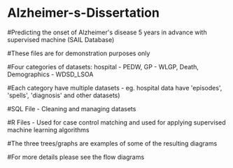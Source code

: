 # Alzheimer-s-Dissertation
#Predicting the onset of Alzheimer's disease 5 years in advance with supervised machine (SAIL Database)

#These files are for demonstration purposes only


#Four categories of datasets: hospital - PEDW, GP - WLGP, Death, Demographics - WDSD_LSOA

#Each category have multiple datasets - eg. hospital data have 'episodes', 'spells', 'diagnosis' and other datasets)

#SQL File - Cleaning and managing datasets

#R Files - Used for case control matching and used for applying supervised machine learning algorithms 

#The three trees/graphs are examples of some of the resulting diagrams

#For more details please see the flow diagrams
